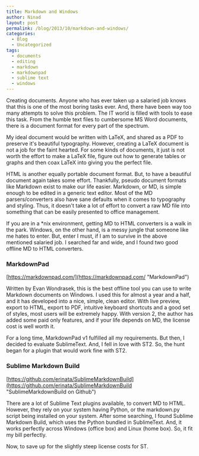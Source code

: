 ```yaml
---
title: Markdown and Windows
author: Ninad
layout: post
permalink: /blog/2013/10/markdown-and-windows/
categories:
  - Blog
  - Uncategorized
tags:
  - documents
  - editing
  - markdown
  - markdownpad
  - sublime text
  - windows
---
```

Creating documents. Anyone who has ever taken up a salaried job knows that this is one of the most boring tasks ever. And, there have been way too many attempts to solve this problem. The IT world is filled with tools to ease this task. From the humble text files to cumbersome MS Word documents, there is a document format for every part of the spectrum.

My ideal document would be written with LaTeX, and shared as a PDF to preserve it's beautiful typography. However, creating a LaTeX document is not a job for the faint hearted. For some kinds of documents, it just is not worth the effort to make a LaTeX file, figure out how to generate tables or graphs and then coax LaTeX into giving you the perfect file.

HTML is another equally portable document format. But, to have a beautiful document again takes some effort. Thankfully, pseudo document formats like Markdown exist to make our life easier. Markdown, or MD, is simple enough to be edited in a generic text editor. Most of the MD parsers/converters also have sane defaults when it comes to typography and styling. Thus, it doesn't take a lot of effort to convert a raw MD file into something that can be easily presented to office management.

If you are in a *nix environment, getting MD to HTML converters is a walk in the park. Windows, on the other hand, is a messy jungle that someone like me hates to enter. But, enter I must, if I am to survive in the above mentioned salaried job. I searched far and wide, and I found two good offline MD to HTML converters.

### MarkdownPad

[https://markdownpad.com/](https://markdownpad.com/ "MarkdownPad")

Written by Evan Wondrasek, this is the best offline tool you can use to write Markdown documents on Windows. I used this for almost a year and a half, and it has developed into a nice, simple, clean editor. With live preview, export to HTML, export to PDF, intuitive keyboard shortcuts and a good set of styles, most users will be extremely happy. With version 2, the author has added some paid only features, and if your life depends on MD, the license cost is well worth it.

For a long time, MarkdownPad v1 fulfilled all my requirements. But then, I decided to evaluate SublimeText. And, I fell in love with ST2. So, the hunt began for a plugin that would work fine with ST2.

### Sublime Markdown Build

[https://github.com/erinata/SublimeMarkdownBuild](https://github.com/erinata/SublimeMarkdownBuild "SublimeMarkdownBuild on Github")

There are a lot of Sublime Text plugins available, to convert MD to HTML. However, they rely on your system having Python, or the markdown.py script being installed on your system. After some searching, I found Sublime Markdown Build, which uses the Python bundled in SublimeText. And, it works perfectly across Windows (office box) and Linux (home box). So, it fit my bill perfectly.

Now, to save up for the slightly steep license costs for ST.
